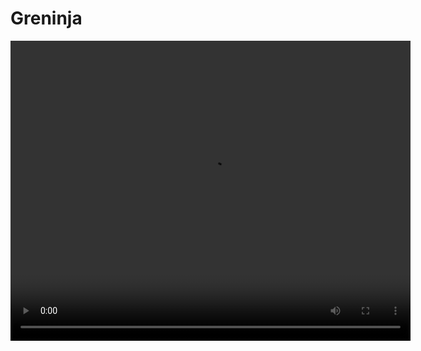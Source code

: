 <h1>Greninja</h1>
<video width="640" height="480" controls> <source src="https://youtu.be/Hens-RXlOM8?si=4t39jS8VMEkDQCRG" type="video/webm"> <source src="video.mp4" type="video/mp4"> </video>